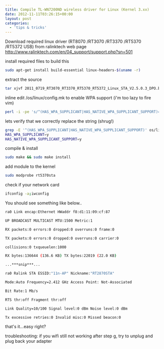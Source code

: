 ```yaml
---
title: Compile TL-WN7200ND wireless driver for Linux (Kernel 3.xx)
date: 2012-11-11T03:26:15+00:00
layout: post
categories:
  - 'tips & tricks'
---
```


Download required linux driver (RT8070 /RT3070 /RT3370 /RT5370 /RT5372 USB) from ralinktech web page\
http://www.ralinktech.com/en/04_support/support.php?sn=501

install required files to build this

```bash
sudo apt-get install build-essential linux-headers-$(uname -r)
```

extract the source

```bash
tar xjvf 2011_0719_RT3070_RT3370_RT5370_RT5372_Linux_STA_V2.5.0.3_DPO.bz2 && cd 2011_0719_RT3070*
```

inline edit /os/linux/config.mk to enable WPA support (i'm too lazy to fire vim)

```bash
perl -i -pe 's/^(HAS_WPA_SUPPLICANT|HAS_NATIVE_WPA_SUPPLICANT_SUPPORT)=(n)$/\1=y/g' os/linux/config.mk
```

lets verify that we correctly replace the string (shrug!)

```bash
grep -E '^(HAS_WPA_SUPPLICANT|HAS_NATIVE_WPA_SUPPLICANT_SUPPORT)' os/linux/config.mk
HAS_WPA_SUPPLICANT=y
HAS_NATIVE_WPA_SUPPLICANT_SUPPORT=y
```

compile & install

```bash
sudo make && sudo make install
```

add module to the kernel

```bash
sudo modprobe rt5370sta
```

check if your network card

```bash
ifconfig -a;iwconfig
```

You should see something like below..

```bash
ra0 Link encap:Ethernet HWaddr f8:d1:11:09:cf:87

UP BROADCAST MULTICAST MTU:1500 Metric:1

RX packets:0 errors:0 dropped:0 overruns:0 frame:0

TX packets:0 errors:0 dropped:0 overruns:0 carrier:0

collisions:0 txqueuelen:1000

RX bytes:136644 (136.6 KB) TX bytes:22019 (22.0 KB)

...***snip***...

ra0 Ralink STA ESSID:"11n-AP" Nickname:"RT2870STA"

Mode:Auto Frequency=2.412 GHz Access Point: Not-Associated

Bit Rate:1 Mb/s

RTS thr:off Fragment thr:off

Link Quality=10/100 Signal level:0 dBm Noise level:0 dBm

Tx excessive retries:0 Invalid misc:0 Missed beacon:0
```

that's it...easy right?

troubleshooting: if you wifi still not working after step g, try to unplug and plug back your adapter
